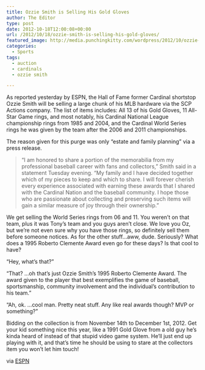 ```yaml
---
title: Ozzie Smith is Selling His Gold Gloves
author: The Editor
type: post
date: 2012-10-18T12:00:08+00:00
url: /2012/10/18/ozzie-smith-is-selling-his-gold-gloves/
featured_image: http://media.punchingkitty.com/wordpress/2012/10/ozzie-smith-auction.jpeg
categories:
  - Sports
tags:
  - auction
  - cardinals
  - ozzie smith

---
```

As reported yesterday by ESPN, the Hall of Fame former Cardinal shortstop Ozzie Smith will be selling a large chunk of his MLB hardware via the SCP Actions company. The list of items includes: All 13 of his Gold Gloves, 11 All-Star Game rings, and most notably, his Cardinal National League championship rings from 1985 and 2004, and the Cardinal World Series rings he was given by the team after the 2006 and 2011 championships.

The reason given for this purge was only &#8220;estate and family planning&#8221; via a press release.

> &#8220;I am honored to share a portion of the memorabilia from my professional baseball career with fans and collectors,&#8221; Smith said in a statement Tuesday evening. &#8220;My family and I have decided together which of my pieces to keep and which to share. I will forever cherish every experience associated with earning these awards that I shared with the Cardinal Nation and the baseball community. I hope those who are passionate about collecting and preserving such items will gain a similar measure of joy through their ownership.&#8221;

We get selling the World Series rings from 06 and 11. You weren&#8217;t on that team, plus it was Tony&#8217;s team and you guys aren&#8217;t close. We love you Oz, but we&#8217;re not even sure why you have those rings, so definitely sell them before someone notices. As for the other stuff&#8230;aww, dude. Seriously? What does a 1995 Roberto Clemente Award even go for these days? Is that cool to have?

&#8220;Hey, what&#8217;s that?&#8221;

&#8220;That? &#8230;oh that&#8217;s just Ozzie Smith&#8217;s 1995 Roberto Clemente Award. The award given to the player that best exemplifies the game of baseball, sportsmanship, community involvement and the individual&#8217;s contribution to his team.&#8221;

&#8220;Ah, ok. &#8230;cool man. Pretty neat stuff. Any like real awards though? MVP or something?&#8221;

Bidding on the collection is from November 14th to December 1st, 2012. Get your kid something nice this year, like a 1991 Gold Glove from a old guy he&#8217;s kinda heard of instead of that stupid video game system. He&#8217;ll just end up playing with it, and that&#8217;s time he should be using to stare at the collectors item you won&#8217;t let him touch!

via <a href="http://espn.go.com/mlb/story/_/id/8512745/ozzie-smith-selling-memorabilia-auction" target="_blank">ESPN</a>